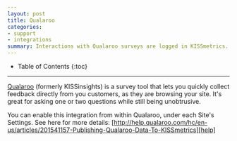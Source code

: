 ```yaml
---
layout: post
title: Qualaroo
categories:
- support
- integrations
summary: Interactions with Qualaroo surveys are logged in KISSmetrics.
---
```

* Table of Contents
{:toc}
* * *

[Qualaroo][qua] (formerly KISSinsights) is a survey tool that lets you quickly collect feedback directly from you customers, as they are browsing your site. It's great for asking one or two questions while still being unobtrusive.

You can enable this integration from within Qualaroo, under each Site's Settings. See here for more details: [http://help.qualaroo.com/hc/en-us/articles/201541157-Publishing-Qualaroo-Data-To-KISSmetrics][help]

[help]: http://help.qualaroo.com/hc/en-us/articles/201541157-Publishing-Qualaroo-Data-To-KISSmetrics
[qua]: http://www.qualaroo.com
[support]: mailto:support@qualaroo.com
